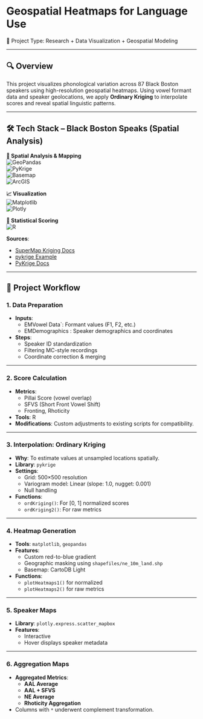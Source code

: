# Geospatial Heatmaps for Language Use 

📌 Project Type: Research + Data Visualization + Geospatial Modeling

---

## 🔍 Overview

This project visualizes phonological variation across 87 Black Boston speakers using high-resolution geospatial heatmaps. Using vowel formant data and speaker geolocations, we apply **Ordinary Kriging** to interpolate scores and reveal spatial linguistic patterns.

---

## 🛠️ Tech Stack – Black Boston Speaks (Spatial Analysis)

**📍 Spatial Analysis & Mapping**  
![GeoPandas](https://img.shields.io/badge/GeoPandas-Spatial%20Data%20Analysis-green)  
![PyKrige](https://img.shields.io/badge/PyKrige-Kriging%20Interpolation-blueviolet)  
![Basemap](https://img.shields.io/badge/Basemap-CartoDB-lightgrey)  
![ArcGIS](https://img.shields.io/badge/ArcGIS%20Pro-Shape%20File%20Mapping-success)

**📈 Visualization**  
![Matplotlib](https://img.shields.io/badge/Matplotlib-Static%20Plots-orange)  
![Plotly](https://img.shields.io/badge/Plotly-Interactive%20Charts-brightgreen)

**🧮 Statistical Scoring**  
![R](https://img.shields.io/badge/R-Score%20Computation-1f425f)

**Sources**:
  - [SuperMap Kriging Docs](https://help.supermap.com/iDesktop/en/tutorial/Analyst/Raster/interpolation/OrdinaryKriging)
  - [pykrige Example](https://github.com/ERSSLE/ordinary_kriging/blob/master/example.ipynb)
  - [PyKrige Docs](https://geostat-framework.readthedocs.io/projects/pykrige/en/stable/generated/pykrige.ok.OrdinaryKriging.html)

---

## 📂 Project Workflow

### 1. **Data Preparation**
- **Inputs**:
  - EMVowel Data`: Formant values (F1, F2, etc.)
  - EMDemographics : Speaker demographics and coordinates
- **Steps**:
  - Speaker ID standardization
  - Filtering MC-style recordings
  - Coordinate correction & merging

---

### 2. **Score Calculation**
- **Metrics**:
  - Pillai Score (vowel overlap)
  - SFVS (Short Front Vowel Shift)
  - Fronting, Rhoticity
- **Tools**: R
- **Modifications**: Custom adjustments to existing scripts for compatibility.

---

### 3. **Interpolation: Ordinary Kriging**
- **Why**: To estimate values at unsampled locations spatially.
- **Library**: `pykrige`
- **Settings**:
  - Grid: 500×500 resolution
  - Variogram model: Linear (slope: 1.0, nugget: 0.001)
  - Null handling
- **Functions**:
  - `ordKriging()`: For [0, 1] normalized scores
  - `ordKriging2()`: For raw metrics

---

### 4. **Heatmap Generation**
- **Tools**: `matplotlib`, `geopandas`
- **Features**:
  - Custom red-to-blue gradient
  - Geographic masking using `shapefiles/ne_10m_land.shp`
  - Basemap: CartoDB Light
- **Functions**:
  - `plotHeatmaps1()` for normalized
  - `plotHeatmaps2()` for raw metrics

---

### 5. **Speaker Maps**
- **Library**: `plotly.express.scatter_mapbox`
- **Features**:
  - Interactive
  - Hover displays speaker metadata

---

### 6. **Aggregation Maps**
- **Aggregated Metrics**:
  - **AAL Average**
  - **AAL + SFVS**
  - **NE Average**
  - **Rhoticity Aggregation**
- Columns with `*` underwent complement transformation.
